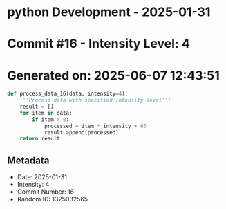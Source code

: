 ﻿# python Development - 2025-01-31
# Commit #16 - Intensity Level: 4
# Generated on: 2025-06-07 12:43:51
```python
def process_data_16(data, intensity=4):
    '''Process data with specified intensity level'''
    result = []
    for item in data:
        if item > 0:
            processed = item * intensity + 63
            result.append(processed)
    return result
```
## Metadata
- Date: 2025-01-31
- Intensity: 4
- Commit Number: 16
- Random ID: 1325032565
